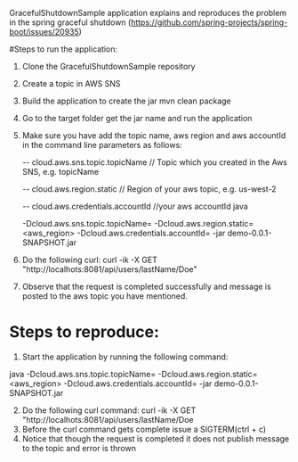 GracefulShutdownSample application explains and reproduces the problem in the spring graceful shutdown (https://github.com/spring-projects/spring-boot/issues/20935)

#Steps to run the application:
1) Clone the GracefulShutdownSample repository
2) Create a topic in AWS SNS
3) Build the application to create the jar
mvn clean package
4) Go to the target folder get the jar name and run the application 
5) Make sure you have add the topic name, aws region and aws accountId in the command line parameters as follows:

   -- cloud.aws.sns.topic.topicName // Topic which you created in the Aws SNS, e.g. topicName 
   
   -- cloud.aws.region.static // Region of your aws topic, e.g. us-west-2
   
   -- cloud.aws.credentials.accountId //your aws accountId java 
   
   -Dcloud.aws.sns.topic.topicName=<topicName> -Dcloud.aws.region.static=<aws_region> -Dcloud.aws.credentials.accountId=<accountId> -jar demo-0.0.1-SNAPSHOT.jar
   
6) Do the following curl: 
  curl -ik -X GET "http://localhots:8081/api/users/lastName/Doe"
7) Observe that the request is completed successfully and message is posted to the aws topic you have mentioned.

# Steps to reproduce:
1) Start the application by running the following command:

  java -Dcloud.aws.sns.topic.topicName=<topicName> -Dcloud.aws.region.static=<aws_region> -Dcloud.aws.credentials.accountId=<accountId> -jar demo-0.0.1-SNAPSHOT.jar
   
2) Do the following curl command:
  curl -ik -X GET "http://localhots:8081/api/users/lastName/Doe
3) Before the curl command gets complete issue a SIGTERM(ctrl + c)
4) Notice that though the request is completed it does not publish message to the topic and error is thrown
